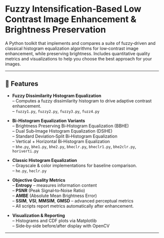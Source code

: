 # Fuzzy Intensification‑Based Low Contrast Image Enhancement & Brightness Preservation

A Python toolkit that implements and compares a suite of fuzzy‑driven and classical histogram equalization algorithms for low‑contrast image enhancement, while preserving brightness. Includes quantitative quality metrics and visualizations to help you choose the best approach for your images.

---

## 🚀 Features

- **Fuzzy Dissimilarity Histogram Equalization**  
  – Computes a fuzzy dissimilarity histogram to drive adaptive contrast enhancement.  
  – `fuzzy1.py`, `fuzzy2.py`, `fuzzy3.py`, `fuzz4.py`

- **Bi‑Histogram Equalization Variants**  
  – Brightness Preserving Bi‑Histogram Equalization (BBHE)  
  – Dual Sub‑Image Histogram Equalization (DSIHE)  
  – Standard Deviation‑Split Bi‑Histogram Equalization  
  – Vertical + Horizontal Bi‑Histogram Equalization  
  – `bhe.py`, `bhe1.py`, `bhe2.py`, `bheclr.py`, `bheclr1.py`, `bhe2clr.py`, `horiverti.py`

- **Classic Histogram Equalization**  
  – Grayscale & color implementations for baseline comparison.  
  – `he.py`, `heclr.py`

- **Objective Quality Metrics**  
  – **Entropy** – measures information content  
  – **PSNR** (Peak Signal‑to‑Noise Ratio)  
  – **AMBE** (Absolute Mean Brightness Error)  
  – **SSIM**, **VSI**, **MMSIM**, **GMSD** – advanced perceptual metrics  
  – All scripts report metrics automatically after enhancement.

- **Visualization & Reporting**  
  – Histograms and CDF plots via Matplotlib  
  – Side‑by‑side before/after display with OpenCV  

---
